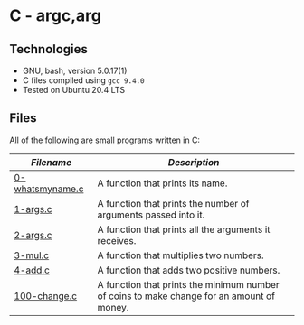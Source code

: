 # C - argc,arg

## Technologies

  * GNU, bash, version 5.0.17(1)
  * C files compiled using `gcc 9.4.0`
  * Tested on Ubuntu 20.4 LTS

## Files

All of the following are small programs written in C:

| ***Filename*** | ***Description*** |
|----------------|-------------------|
|[0-whatsmyname.c](0-whatsmyname.c)| A function that prints its name. |
|[1-args.c](1-args.c)| A function that prints the number of arguments passed into it. |
|[2-args.c](2-args.c)| A function that prints all the arguments it receives. |
|[3-mul.c](3-mul.c)| A function that multiplies two numbers. |
|[4-add.c](4-add.c)| A function that adds two positive numbers. |
|[100-change.c](100-change.c)| A function that prints the minimum number of coins to make change for an amount of money. |

